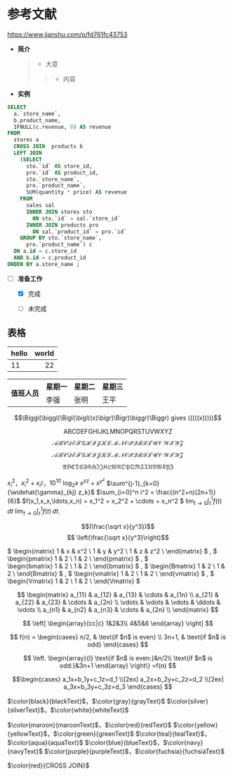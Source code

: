 # 参考文献
https://www.jianshu.com/p/fd761fc43753


- **简介**
  > - 大意
  >> -  内容


- **实例**

```sql
SELECT 
  a.`store_name`,
  b.product_name,
  IFNULL(c.revenue, 0) AS revenue 
FROM
  stores a 
  CROSS JOIN  products b 
  LEFT JOIN 
    (SELECT 
      sto.`id` AS store_id,
      pro.`id` AS product_id,
      sto.`store_name`,
      pro.`product_name`,
      SUM(quantity * price) AS revenue 
    FROM
      sales sal
      INNER JOIN stores sto 
        ON sto.`id` = sal.`store_id` 
      INNER JOIN products pro 
        ON sal.`product_id` = pro.`id` 
    GROUP BY sto.`store_name`,
      pro.`product_name`) c 
  ON a.id = c.store_id 
  AND b.id = c.product_id 
ORDER BY a.store_name ;
```

- [ ] **准备工作**
  -  [x] 完成
  -  [ ] 未完成


## 表格
| hello | world |
| -------- | -----: |
|  11    | 22 |

<table>
    <tr>
        <th rowspan="2">值班人员</th>
        <th>星期一</th>
        <th>星期二</th>
       <th>星期三</th>
    </tr>
    <tr>
        <td>李强</td>
        <td>张明</td>
        <td>王平</td>
    </tr>
</table>

$$\Biggl(\biggl(\Bigl(\bigl((x)\bigr)\Bigr)\biggr)\Biggr) gives (((((x)))))$$

$$ \mathsf{ABCDEFGHIJKLMNOPQRSTUVWXYZ}   $$
$$ \mathcal{ABCDEFGHIJKLMNOPQRSTUVWXYZ}  $$
$$ \mathscr{ABCDEFGHIJKLMNOPQRSTUVWXYZ}  $$
$$ \mathfrak{ABCDEFGHIJKLMNOPQRSTUVWXYZ} $$

$x_i^2$，$x_i^2+x_{i^2}$，$10^{10}$
$\log_2 x$
${x^y}^z+x^{y^z}$
$\sum^{j-1}_{k=0}{\widehat{\gamma}_{kj} z_k}$
$\sum_{i=0}^n i^2 = \frac{(n^2+n)(2n+1)}{6}$
$f(x_1,x_x,\ldots,x_n) = x_1^2 + x_2^2 + \cdots + x_n^2 $
$\displaystyle \lim_{t \to 0} \int_t^1 f(t)\, dt$
$\lim_{t \to 0} \int_t^1 f(t)\, dt$.

$$(\frac{\sqrt x}{y^3})$$
$$ \left(\frac{\sqrt x}{y^3}\right)$$

$
    \begin{matrix}
    1 & x & x^2 \\
    1 & y & y^2 \\
    1 & z & z^2 \\
    \end{matrix}
$ , $
    \begin{pmatrix} 
    1 & 2 \\
    1 & 2 \\
    \end{pmatrix}
$ , $   
    \begin{bmatrix} 
    1 & 2 \\
    1 & 2 \\
    \end{bmatrix}
$ , $
    \begin{Bmatrix} 
    1 & 2 \\
    1 & 2 \\
    \end{Bmatrix} 
$ , $
    \begin{vmatrix} 
    1 & 2 \\
    1 & 2 \\
    \end{vmatrix} 
$ , $
    \begin{Vmatrix} 
    1 & 2 \\
    1 & 2 \\
    \end{Vmatrix} 
$




$$
    \begin{matrix}
    a_{11} & a_{12} & a_{13} & \cdots & a_{1n} \\
    a_{21} & a_{22} & a_{23} & \cdots & a_{2n} \\
    \vdots & \vdots & \vdots & \ddots & \vdots \\
    a_{n1} & a_{n2} & a_{n3} & \cdots & a_{2n} \\
    \end{matrix}
$$

$$ \left[
\begin{array}{cc|c}
  1&2&3\\
  4&5&6
\end{array}
\right] 
$$


$$
  f(n) =
\begin{cases}
n/2,  & \text{if $n$ is even} \\
3n+1, & \text{if $n$ is odd}
\end{cases}
$$


$$
\left.
\begin{array}{l}
\text{if $n$ is even:}&n/2\\
\text{if $n$ is odd:}&3n+1
\end{array}
\right\}
=f(n)
$$

$$\begin{cases}
a_1x+b_1y+c_1z=d_1 \\[2ex] 
a_2x+b_2y+c_2z=d_2 \\[2ex] 
a_3x+b_3y+c_3z=d_3
\end{cases}
$$

$\color{black}{blackText}$，$\color{gray}{grayText}$
$\color{silver}{silverText}$，$\color{white}{whiteText}$

$\color{maroon}{maroonText}$，$\color{red}{redText}$
$\color{yellow}{yellowText}$，$\color{green}{greenText}$
$\color{teal}{tealText}$，$\color{aqua}{aquaText}$
$\color{blue}{blueText}$，$\color{navy}{navyText}$
$\color{purple}{purpleText}$，$\color{fuchsia}{fuchsiaText}$

$\color{red}{CROSS JOIN}$ 